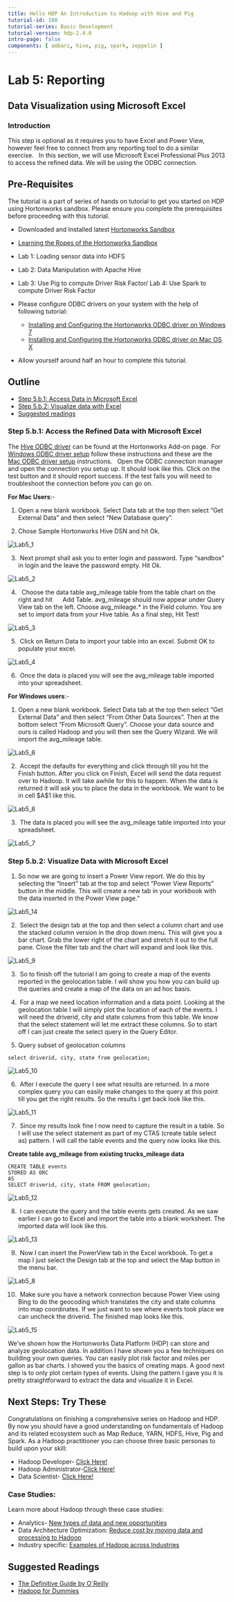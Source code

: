 ```yaml
---
title: Hello HDP An Introduction to Hadoop with Hive and Pig
tutorial-id: 100
tutorial-series: Basic Development
tutorial-version: hdp-2.4.0
intro-page: false
components: [ ambari, hive, pig, spark, zeppelin ]
---
```


# Lab 5: Reporting

## Data Visualization using Microsoft Excel

### Introduction

This step is optional as it requires you to have Excel and Power View, however feel free to connect from any reporting tool to do a similar exercise.   In this section, we will use Microsoft Excel Professional Plus 2013 to access the refined data. We will be using the ODBC connection.

## Pre-Requisites

The tutorial is a part of series of hands on tutorial to get you started on HDP using Hortonworks sandbox. Please ensure you complete the prerequisites before proceeding with this tutorial.

*   Downloaded and Installed latest [Hortonworks Sandbox](http://hortonworks.com/products/hortonworks-sandbox/#install)
*   [Learning the Ropes of the Hortonworks Sandbox](http://hortonworks.com/hadoop-tutorial/learning-the-ropes-of-the-hortonworks-sandbox/)
*   Lab 1: Loading sensor data into HDFS
*   Lab 2: Data Manipulation with Apache Hive
*   Lab 3: Use Pig to compute Driver Risk Factor/ Lab 4: Use Spark to compute Driver Risk Factor
*   Please configure ODBC drivers on your system with the help of following tutorial:
    *   [Installing and Configuring the Hortonworks ODBC driver on Windows 7](http://hortonworks.com/hadoop-tutorial/how-to-install-and-configure-the-hortonworks-odbc-driver-on-windows-7/)
    *   [Installing and Configuring the Hortonworks ODBC driver on Mac OS X](http://hortonworks.com/hadoop-tutorial/how-to-install-and-configure-the-hortonworks-odbc-driver-on-mac-os-x/)

*   Allow yourself around half an hour to complete this tutorial.

## Outline

*   [Step 5.b.1: Access Data in Microsoft Excel](#step5.b.1)
*   [Step 5.b.2: Visualize data with Excel](#step5.b.2)
*   [Suggested readings](#suggested-reading)

### Step 5.b.1: Access the Refined Data with Microsoft Excel <a id="step5.b.1"></a>

The [Hive ODBC driver](http://hortonworks.com/hdp/addons/) can be found at the Hortonworks Add-on page.  For [Windows ODBC driver setup](http://hortonworks.com/hadoop-tutorial/how-to-install-and-configure-the-hortonworks-odbc-driver-on-windows-7/) follow these instructions and these are the [Mac ODBC driver setup](http://hortonworks.com/hadoop-tutorial/how-to-install-and-configure-the-hortonworks-odbc-driver-on-mac-os-x/) instructions.   Open the ODBC connection manager and open the connection you setup up. It should look like this. Click on the test button and it should report success. If the test fails you will need to troubleshoot the connection before you can go on.

**For Mac Users**:-

1)  Open a new blank workbook. Select Data tab at the top then select “Get External Data” and then select “New Database query”.  

2)  Chose Sample Hortonworks Hive DSN and hit Ok.


![Lab5_1](/assets/hello-hdp/Lab5_1.png)


3)  Next prompt shall ask you to enter login and password. Type “sandbox” in login and the leave the password empty. Hit Ok.


![Lab5_2](/assets/hello-hdp/Lab5_2.png)


4)   Choose the data table avg_mileage table from the table chart on the right and hit      Add Table. avg_mileage should now appear under Query View tab on the left. Choose avg_mileage.* in the Field column. You are set to import data from your Hive table. As a final step, Hit Test!


![Lab5_3](/assets/hello-hdp/Lab5_3.png)


5)  Click on Return Data to import your table into an excel. Submit OK to populate your excel.


![Lab5_4](/assets/hello-hdp/Lab5_4.png)


6)  Once the data is placed you will see the avg_mileage table imported into your spreadsheet.


**For Windows users**:-

1)  Open a new blank workbook. Select Data tab at the top then select “Get External Data” and then select “From Other Data Sources”. Then at the bottom select “From Microsoft Query”. Choose your data source and ours is called Hadoop and you will then see the Query Wizard. We will import the avg_mileage table.


![Lab5_6](/assets/hello-hdp/Lab5_6.png)


2)  Accept the defaults for everything and click through till you hit the Finish button. After you click on Finish, Excel will send the data request over to Hadoop. It will take awhile for this to happen. When the data is returned it will ask you to place the data in the workbook. We want to be in cell \$A\$1 like this.


![Lab5_6](/assets/hello-hdp/Lab5_61.png)


3)  The data is placed you will see the avg_mileage table imported into your spreadsheet.


![Lab5_7](/assets/hello-hdp/Lab5_7.jpg)


### Step 5.b.2: Visualize Data with Microsoft Excel <a id="step5.b.2"></a>

1)  So now we are going to insert a Power View report. We do this by selecting the “Insert” tab at the top and select “Power View Reports” button in the middle. This will create a new tab in your workbook with the data inserted in the Power View page.”


![Lab5_14](/assets/hello-hdp/Lab5_14.jpg)


2)  Select the design tab at the top and then select a column chart and use the stacked column version in the drop down menu. This will give you a bar chart. Grab the lower right of the chart and stretch it out to the full pane. Close the filter tab and the chart will expand and look like this.


![Lab5_9](/assets/hello-hdp/Lab5_9.jpg)


3)  So to finish off the tutorial I am going to create a map of the events reported in the geolocation table. I will show you how you can build up the queries and create a map of the data on an ad hoc basis.

4)  For a map we need location information and a data point. Looking at the geolocation table I will simply plot the location of each of the events. I will need the driverid, city and state columns from this table. We know that the select statement will let me extract these columns. So to start off I can just create the select query in the Query Editor.

5) Query subset of geolocation columns

~~~
select driverid, city, state from geolocation;
~~~


![Lab5_10](/assets/hello-hdp/Lab5_10.png)


6)  After I execute the query I see what results are returned. In a more complex query you can easily make changes to the query at this point till you get the right results. So the results I get back look like this.


![Lab5_11](/assets/hello-hdp/Lab5_11.png)


7)  Since my results look fine I now need to capture the result in a table. So I will use the select statement as part of my CTAS (create table select as) pattern. I will call the table events and the query now looks like this. 

**Create table avg_mileage from existing trucks_mileage data**

~~~
CREATE TABLE events
STORED AS ORC
AS
SELECT driverid, city, state FROM geolocation;
~~~


![Lab5_12](/assets/hello-hdp/Lab5_12.png)


8)  I can execute the query and the table events gets created. As we saw earlier I can go to Excel and import the table into a blank worksheet. The imported data will look like this.


![Lab5_13](/assets/hello-hdp/Lab5_13.jpg)


9)  Now I can insert the PowerView tab in the Excel workbook. To get a map I just select the Design tab at the top and select the Map button in the menu bar.


![Lab5_8](/assets/hello-hdp/Lab5_8.jpg)


10)  Make sure you have a network connection because Power View using Bing to do the geocoding which translates the city and state columns into map coordinates. If we just want to see where events took place we can uncheck the driverid. The finished map looks like this.


![Lab5_15](/assets/hello-hdp/Lab5_15.jpg)


We’ve shown how the Hortonworks Data Platform (HDP) can store and analyze geolocation data. In addition I have shown you a few techniques on building your own queries. You can easily plot risk factor and miles per gallon as bar charts. I showed you the basics of creating maps. A good next step is to only plot certain types of events. Using the pattern I gave you it is pretty straightforward to extract the data and visualize it in Excel.

## Next Steps: Try These

Congratulations on finishing a comprehensive series on Hadoop and HDP. By now you should have a good understanding on fundamentals of Hadoop and its related ecosystem such as Map Reduce, YARN, HDFS, Hive, Pig and Spark. As a Hadoop practitioner you can choose three basic personas to build upon your skill:

*   Hadoop Developer- [Click Here!](http://hortonworks.com/products/hortonworks-sandbox/#tuts-developers)
*   Hadoop Administrator-[Click Here!](http://hortonworks.com/products/hortonworks-sandbox/#tuts-admins)
*   Data Scientist- [Click Here!](http://hortonworks.com/products/hortonworks-sandbox/#tuts-analysts)

### Case Studies:

Learn more about Hadoop through these case studies:

*   Analytics- [New types of data and new opportunities](http://hortonworks.com/solutions/advanced-analytic-apps/)
*   Data Architecture Optimization: [Reduce cost by moving data and processing to Hadoop](http://hortonworks.com/solutions/data-architecture-optimization/)
*   Industry specific: [Examples of Hadoop across Industries](http://hortonworks.com/industry/)

## Suggested Readings <a id="suggested-reading"></a>

*   [The Definitive Guide by O`Reilly](http://hadoopbook.com/)
*   [Hadoop for Dummies](http://www.wiley.com/WileyCDA/WileyTitle/productCd-1118607554.html)

